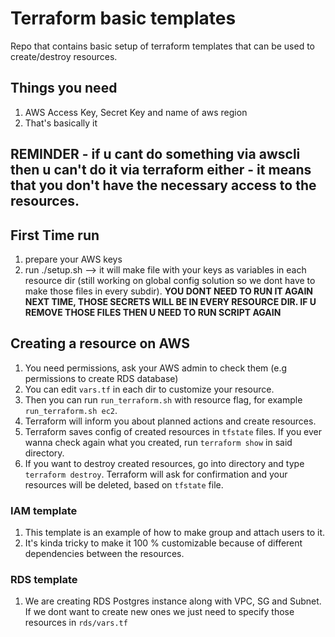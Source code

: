 # Terraform basic templates

Repo that contains basic setup of terraform templates that can be used to create/destroy resources.

## Things you need

1. AWS Access Key, Secret Key and name of aws region
2. That's basically it

## REMINDER - if u cant do something via awscli then u can't do it via terraform either - it means that you don't have the necessary access to the resources.

## First Time run

1. prepare your AWS keys
2. run ./setup.sh --> it will make file with your keys as variables in each resource dir (still working on global config solution so we dont have to make those files in every subdir). **YOU DONT NEED TO RUN IT AGAIN NEXT TIME, THOSE SECRETS WILL BE IN EVERY RESOURCE DIR. IF U REMOVE THOSE FILES THEN U NEED TO RUN SCRIPT AGAIN**

## Creating a resource on AWS

1. You need permissions, ask your AWS admin to check them (e.g permissions to create RDS database)
2. You can edit `vars.tf` in each dir to customize your resource.
3. Then you can run `run_terraform.sh` with resource flag, for example `run_terraform.sh ec2`.
4. Terraform will inform you about planned actions and create resources.
5. Terraform saves config of created resources in `tfstate` files. If you ever wanna check again what you created, run `terraform show` in said directory.
6. If you want to destroy created resources, go into directory and type `terraform destroy`. Terraform will ask for confirmation and your resources will be deleted, based on `tfstate` file.


### IAM template

1. This template is an example of how to make group and attach users to it.
2. It's kinda tricky to make it 100 % customizable because of different dependencies between the resources.

### RDS template

1. We are creating RDS Postgres instance along with VPC, SG and Subnet. If we dont want to create new ones we just need to specify those resources in `rds/vars.tf`
